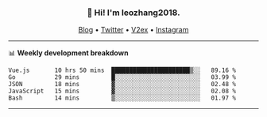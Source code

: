 <h3 align="center">👋 Hi! I'm leozhang2018.</h3>
<p align="center">
  <a href="https://code.leozhang2018.me">Blog</a> •
  <a href="https://twitter.com/leozhang2018">Twitter</a> •
  <a href="https://www.v2ex.com/member/leozhang">V2ex</a> •
  <a href="https://www.instagram.com/leozhanghere">Instagram</a>
</p>

-------

📊 **Weekly development breakdown**
<!--START_SECTION:waka-->
```text
Vue.js       10 hrs 50 mins  ██████████████████████▒░░   89.16 % 
Go           29 mins         █░░░░░░░░░░░░░░░░░░░░░░░░   03.99 % 
JSON         18 mins         ▓░░░░░░░░░░░░░░░░░░░░░░░░   02.48 % 
JavaScript   15 mins         ▓░░░░░░░░░░░░░░░░░░░░░░░░   02.08 % 
Bash         14 mins         ▒░░░░░░░░░░░░░░░░░░░░░░░░   01.97 % 
```
<!--END_SECTION:waka-->
-------

